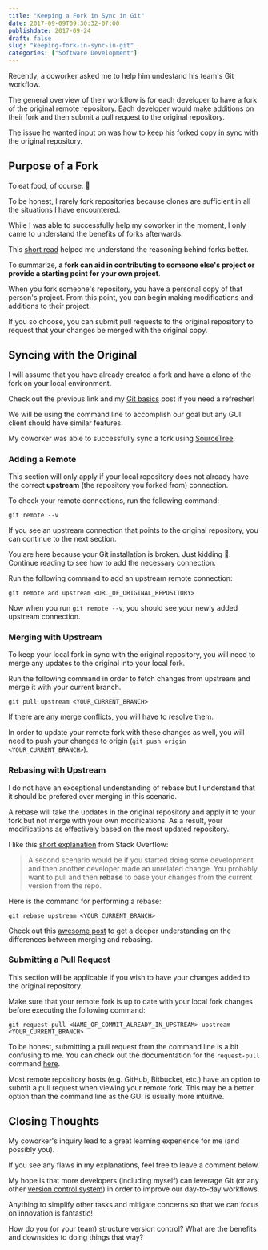 ```yaml
---
title: "Keeping a Fork in Sync in Git"
date: 2017-09-09T09:30:32-07:00
publishdate: 2017-09-24
draft: false
slug: "keeping-fork-in-sync-in-git"
categories: ["Software Development"]
---
```


Recently, a coworker asked me to help him undestand his team's Git workflow.

The general overview of their workflow is for each developer to have a fork of the original remote repository. Each developer would make additions on their fork and then submit a pull request to the original repository.

The issue he wanted input on was how to keep his forked copy in sync with the original repository.

## Purpose of a Fork

To eat food, of course. 🙂

To be honest, I rarely fork repositories because clones are sufficient in all the situations I have encountered.

While I was able to successfully help my coworker in the moment, I only came to understand the benefits of forks afterwards.

This <a href="https://guides.github.com/activities/forking/" target="_blank" rel="nofollow">short read</a> helped me understand the reasoning behind forks better.

To summarize, **a fork can aid in contributing to someone else's project or provide a starting point for your own project**.

When you fork someone's repository, you have a personal copy of that person's project. From this point, you can begin making modifications and additions to their project. 

If you so choose, you can submit pull requests to the original repository to request that your changes be merged with the original copy.

## Syncing with the Original

I will assume that you have already created a fork and have a clone of the fork on your local environment.

Check out the previous link and my [Git basics](/git-basics) post if you need a refresher!

We will be using the command line to accomplish our goal but any GUI client should have similar features.

My coworker was able to successfully sync a fork using <a href="https://www.sourcetreeapp.com/" target="_blank" rel="nofollow">SourceTree</a>.

### Adding a Remote
This section will only apply if your local repository does not already have the correct **upstream** (the repository you forked from) connection.

To check your remote connections, run the following command:

```shell
git remote --v
```

If you see an upstream connection that points to the original repository, you can continue to the next section.

You are here because your Git installation is broken. Just kidding 🙂. Continue reading to see how to add the necessary connection.

Run the following command to add an upstream remote connection:

```shell
git remote add upstream <URL_OF_ORIGINAL_REPOSITORY>
```

Now when you run `git remote --v`, you should see your newly added upstream connection.

### Merging with Upstream

To keep your local fork in sync with the original repository, you will need to merge any updates to the original into your local fork.

Run the following command  in order to fetch changes from upstream and merge it with your current branch.

```shell
git pull upstream <YOUR_CURRENT_BRANCH>
```

If there are any merge conflicts, you will have to resolve them.

In order to update your remote fork with these changes as well, you will need to push your changes to origin (`git push origin <YOUR_CURRENT_BRANCH>`).

### Rebasing with Upstream

I do not have an exceptional understanding of rebase but I understand that it should be prefered over merging in this scenario.

A rebase will take the updates in the original repository and apply it to your fork but not merge with your own modifications. As a result, your modifications as effectively based on the most updated repository.

I like this <a href="https://stackoverflow.com/a/804156" target="_blank" rel="nofollow">short explanation</a> from Stack Overflow:

> A second scenario would be if you started doing some development and then another developer made an unrelated change. You probably want to pull and then **rebase** to base your changes from the current version from the repo.

Here is the command for performing a rebase:

```shell
git rebase upstream <YOUR_CURRENT_BRANCH>
```

Check out this <a href="https://www.atlassian.com/git/tutorials/merging-vs-rebasing" target="_blank" rel="nofollow">awesome post</a> to get a deeper understanding on the differences between merging and rebasing.

### Submitting a Pull Request

This section will be applicable if you wish to have your changes added to the original repository.

Make sure that your remote fork is up to date with your local fork changes before executing the following command: 

```shell
git request-pull <NAME_OF_COMMIT_ALREADY_IN_UPSTREAM> upstream <YOUR_CURRENT_BRANCH>
```

To be honest, submitting a pull request from the command line is a bit confusing to me. You can check out the documentation for the `request-pull` command <a href="https://git-scm.com/docs/git-request-pull" target="_blank" rel="nofollow">here</a>.

Most remote repository hosts (e.g. GitHub, Bitbucket, etc.) have an option to submit a pull request when viewing your remote fork. This may be a better option than the command line as the GUI is usually more intuitive.

## Closing Thoughts

My coworker's inquiry lead to a great learning experience for me (and possibly you).

If you see any flaws in my explanations, feel free to leave a comment below.

My hope is that more developers (including myself) can leverage Git (or any other [version control system](/what-is-version-control)) in order to improve our day-to-day workflows.

Anything to simplify other tasks and mitigate concerns so that we can focus on innovation is fantastic!

How do you (or your team) structure version control? What are the benefits and downsides to doing things that way?